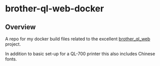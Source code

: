 # brother-ql-web-docker

## Overview
A repo for my docker build files related to the excellent [brother_ql_web](https://github.com/pklaus/brother_ql_web) project.

In addition to basic set-up for a QL-700 printer this also includes Chinese fonts.
